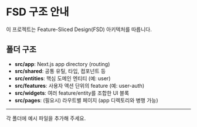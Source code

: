 # FSD 구조 안내

이 프로젝트는 Feature-Sliced Design(FSD) 아키텍처를 따릅니다.

## 폴더 구조

- **src/app**: Next.js app directory (routing)
- **src/shared**: 공통 유틸, 타입, 컴포넌트 등
- **src/entities**: 핵심 도메인 엔티티 (예: user)
- **src/features**: 사용자 액션 단위의 feature (예: user-auth)
- **src/widgets**: 여러 feature/entity를 조합한 UI 블록
- **src/pages**: (필요시) 라우트별 페이지 (app 디렉토리와 병행 가능)

---

각 폴더에 예시 파일을 추가해 주세요.
